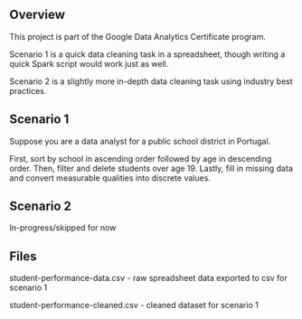 ## Overview
This project is part of the Google Data Analytics Certificate program.

Scenario 1 is a quick data cleaning task in a spreadsheet, though writing a quick Spark script would work just as well.

Scenario 2 is a slightly more in-depth data cleaning task using industry best practices.


## Scenario 1
Suppose you are a data analyst for a public school district in Portugal.

First, sort by school in ascending order followed by age in descending order. Then, filter and delete students over age 19. Lastly, fill in missing data and convert measurable qualities into discrete values.

## Scenario 2
In-progress/skipped for now

## Files
student-performance-data.csv - raw spreadsheet data exported to csv for scenario 1

student-performance-cleaned.csv - cleaned dataset for scenario 1
